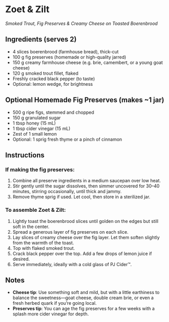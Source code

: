 # Zoet & Zilt  
_Smoked Trout, Fig Preserves & Creamy Cheese on Toasted Boerenbrood_

## Ingredients (serves 2)

- 4 slices boerenbrood (farmhouse bread), thick-cut
- 100 g fig preserves (homemade or high-quality jarred)
- 150 g creamy farmhouse cheese (e.g. brie, camembert, or a young goat cheese)
- 120 g smoked trout fillet, flaked
- Freshly cracked black pepper (to taste)
- Optional: lemon wedge, for brightness

## Optional Homemade Fig Preserves (makes ~1 jar)

- 500 g ripe figs, stemmed and chopped
- 150 g granulated sugar
- 1 tbsp honey (15 mL)
- 1 tbsp cider vinegar (15 mL)
- Zest of 1 small lemon
- Optional: 1 sprig fresh thyme or a pinch of cinnamon

## Instructions

### If making the fig preserves:
1. Combine all preserve ingredients in a medium saucepan over low heat.
2. Stir gently until the sugar dissolves, then simmer uncovered for 30–40 minutes, stirring occasionally, until thick and jammy.
3. Remove thyme sprig if used. Let cool, then store in a sterilized jar.

### To assemble Zoet & Zilt:
1. Lightly toast the boerenbrood slices until golden on the edges but still soft in the center.
2. Spread a generous layer of fig preserves on each slice.
3. Lay slices of creamy cheese over the fig layer. Let them soften slightly from the warmth of the toast.
4. Top with flaked smoked trout.
5. Crack black pepper over the top. Add a few drops of lemon juice if desired.
6. Serve immediately, ideally with a cold glass of PJ Cider™.

## Notes

- **Cheese tip**: Use something soft and mild, but with a little earthiness to balance the sweetness—goat cheese, double cream brie, or even a fresh herbed quark if you’re going local.
- **Preserves tip**: You can age the fig preserves for a few weeks with a splash more cider vinegar for depth.